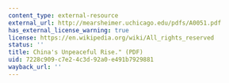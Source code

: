 ```yaml
---
content_type: external-resource
external_url: http://mearsheimer.uchicago.edu/pdfs/A0051.pdf
has_external_license_warning: true
license: https://en.wikipedia.org/wiki/All_rights_reserved
status: ''
title: China's Unpeaceful Rise." (PDF)
uid: 7228c909-c7e2-4c3d-92a0-e491b7929881
wayback_url: ''
---
```

